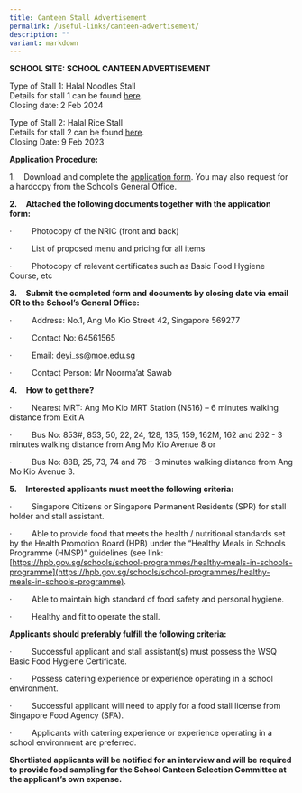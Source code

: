 ```yaml
---
title: Canteen Stall Advertisement
permalink: /useful-links/canteen-advertisement/
description: ""
variant: markdown
---
```

**SCHOOL SITE: SCHOOL CANTEEN ADVERTISEMENT**

Type of Stall 1: Halal Noodles Stall
<br>
Details for stall 1 can be found [here](/files/Useful%20Links/Cateen%20Advert/2024%20school_site_canteen_advertisement___halal_noodles.pdf). <br>
Closing date: 2 Feb 2024

Type of Stall 2: Halal Rice Stall
<br>
Details for stall 2 can be found [here](/files/Useful%20Links/Cateen%20Advert/2024%20school_site_canteen_advertisement___halal_rice.pdf). <br>
Closing Date: 9 Feb 2023



**Application Procedure:**

1.&nbsp;&nbsp;&nbsp; Download and complete the [application form](/files/Useful%20Links/Cateen%20Advert/2024%20application_for_canteen_stall_in_existing_school.pdf). You may also request for a hardcopy from the School’s General Office.

**2.**&nbsp;&nbsp;&nbsp; **Attached the following documents together with the application form:**

·&nbsp;&nbsp;&nbsp;&nbsp;&nbsp;&nbsp;&nbsp;&nbsp; Photocopy of the NRIC (front and back)

·&nbsp;&nbsp;&nbsp;&nbsp;&nbsp;&nbsp;&nbsp;&nbsp; List of proposed menu and pricing for all items

·&nbsp;&nbsp;&nbsp;&nbsp;&nbsp;&nbsp;&nbsp;&nbsp; Photocopy of relevant certificates such as Basic Food Hygiene Course, etc

**3.**&nbsp;&nbsp;&nbsp; **Submit the completed form and documents by closing date via email OR to the School’s General Office:**

·&nbsp;&nbsp;&nbsp;&nbsp;&nbsp;&nbsp;&nbsp;&nbsp; Address: No.1, Ang Mo Kio Street 42, Singapore 569277

·&nbsp;&nbsp;&nbsp;&nbsp;&nbsp;&nbsp;&nbsp;&nbsp; Contact No: 64561565

·&nbsp;&nbsp;&nbsp;&nbsp;&nbsp;&nbsp;&nbsp;&nbsp; Email: [deyi\_ss@moe.edu.sg](mailto:deyi_ss@moe.edu.sg)

·&nbsp;&nbsp;&nbsp;&nbsp;&nbsp;&nbsp;&nbsp;&nbsp; Contact Person: Mr Noorma’at Sawab

**4.**&nbsp;&nbsp;&nbsp; **How to get there?**

·&nbsp;&nbsp;&nbsp;&nbsp;&nbsp;&nbsp;&nbsp;&nbsp; Nearest MRT: Ang Mo Kio MRT Station (NS16) – 6 minutes walking distance from Exit A

·&nbsp;&nbsp;&nbsp;&nbsp;&nbsp;&nbsp;&nbsp;&nbsp; Bus No: 853#, 853, 50, 22, 24, 128, 135, 159, 162M, 162 and 262 - 3 minutes walking distance from Ang Mo Kio Avenue 8 or

·&nbsp;&nbsp;&nbsp;&nbsp;&nbsp;&nbsp;&nbsp;&nbsp; Bus No: 88B, 25, 73, 74 and 76 – 3 minutes walking distance from Ang Mo Kio Avenue 3.

**5.**&nbsp;&nbsp;&nbsp; **Interested applicants must meet the following criteria:**

·&nbsp;&nbsp;&nbsp;&nbsp;&nbsp;&nbsp;&nbsp;&nbsp; Singapore Citizens or Singapore Permanent Residents (SPR) for stall holder and stall assistant.

·&nbsp;&nbsp;&nbsp;&nbsp;&nbsp;&nbsp;&nbsp;&nbsp; Able to provide food that meets the health / nutritional standards set by the Health Promotion Board (HPB) under the “Healthy Meals in Schools Programme (HMSP)” guidelines (see link: 
[https://hpb.gov.sg/schools/school-programmes/healthy-meals-in-schools-programme](https://hpb.gov.sg/schools/school-programmes/healthy-meals-in-schools-programme).

·&nbsp;&nbsp;&nbsp;&nbsp;&nbsp;&nbsp;&nbsp;&nbsp; Able to maintain high standard of food safety and personal hygiene.

·&nbsp;&nbsp;&nbsp;&nbsp;&nbsp;&nbsp;&nbsp;&nbsp; Healthy and fit to operate the stall.

**Applicants should preferably fulfill the following criteria:**

·&nbsp;&nbsp;&nbsp;&nbsp;&nbsp;&nbsp;&nbsp;&nbsp; Successful applicant and stall assistant(s) must possess the WSQ Basic Food Hygiene Certificate.

·&nbsp;&nbsp;&nbsp;&nbsp;&nbsp;&nbsp;&nbsp;&nbsp; Possess catering experience or experience operating in a school environment.

·&nbsp;&nbsp;&nbsp;&nbsp;&nbsp;&nbsp;&nbsp;&nbsp; Successful applicant will need to apply for a food stall license from Singapore Food Agency (SFA).

·&nbsp;&nbsp;&nbsp;&nbsp;&nbsp;&nbsp;&nbsp;&nbsp; Applicants with catering experience or experience operating in a school environment are preferred.

**Shortlisted applicants will be notified for an interview and will be required to provide food sampling for the School Canteen Selection Committee at the applicant’s own expense.**